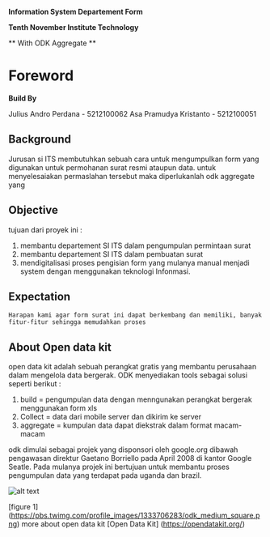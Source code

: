 **Information System Departement Form**

**Tenth November Institute Technology**

**        With ODK Aggregate         **


Foreword
========

**Build By**

Julius Andro Perdana - 5212100062
Asa Pramudya Kristanto - 5212100051

Background
----------
Jurusan si ITS membutuhkan sebuah cara untuk
mengumpulkan form yang digunakan untuk permohanan surat
resmi ataupun data. untuk menyelesaiakan permaslahan tersebut
maka diperlukanlah odk aggregate yang 

Objective
---------
tujuan dari proyek ini :

1. membantu departement SI ITS dalam pengumpulan permintaan surat
2. membantu departement SI ITS dalam pembuatan surat
3. mendigitalisasi proses pengisian form yang mulanya manual
   menjadi system dengan menggunakan teknologi Infonmasi.

Expectation
-----------
	Harapan kami agar form surat ini dapat berkembang dan memiliki, banyak fitur-fitur sehingga memudahkan proses

About Open data kit
-------------------

open data kit adalah sebuah perangkat gratis yang membantu perusahaan
dalam mengelola data bergerak. ODK menyediakan tools sebagai solusi
seperti berikut :

1. build     = pengumpulan data dengan menngunakan perangkat bergerak
		       menggunakan form xls
2. Collect   = data dari mobile server dan dikirim ke server
3. aggregate = kumpulan data dapat diekstrak dalam format macam-macam


odk dimulai sebagai projek yang disponsori oleh google.org dibawah
pengawasan direktur Gaetano Borriello pada April 2008 di kantor Google Seatle. Pada mulanya projek ini bertujuan untuk membantu 
proses pengumpulan data yang terdapat pada uganda dan brazil.

![alt text](https://pbs.twimg.com/profile_images/1333706283/odk_medium_square.png)


[figure 1] (https://pbs.twimg.com/profile_images/1333706283/odk_medium_square.png)
more about open data kit [Open Data Kit] (https://opendatakit.org/)

